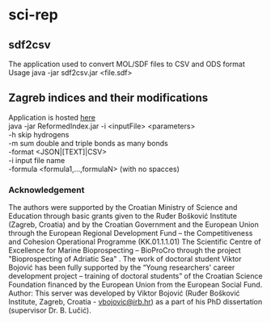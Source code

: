 # sci-rep
## sdf2csv
The application used to convert MOL/SDF files to CSV and ODS format </br>
Usage java -jar sdf2csv.jar <file.sdf>
<br>
## Zagreb indices and their modifications
Application is hosted <a href="http://meteo2.irb.hr/indexer/">here</a><br>
java -jar ReformedIndex.jar -i \<inputFile\> \<parameters\><br>
-h skip hydrogens<br>
-m sum double and triple bonds as many bonds<br>
-format <JSON|[TEXT]|CSV><br>
-i input file name<br>
-formula <formula1,...,formulaN> (with no spacces)<br>

### Acknowledgement 
The authors were supported by the Croatian Ministry of Science and Education through basic grants given to the Ruđer Bošković Institute (Zagreb, Croatia) and by the Croatian Government and the European Union through the European Regional Development Fund – the Competitiveness and Cohesion Operational Programme (KK.01.1.1.01) The Scientific Centre of Excellence for Marine Bioprospecting – BioProCro through the project "Bioprospecting of Adriatic Sea" . The work of doctoral student Viktor Bojović has been fully supported by the “Young researchers' career development project – training of doctoral students” of the Croatian Science Foundation financed by the European Union from the European Social Fund. 
Author: This server was developed by Viktor Bojović (Ruđer Bošković Institute, Zagreb, Croatia - vbojovic@irb.hr) as a part of his PhD dissertation (supervisor Dr. B. Lučić).
